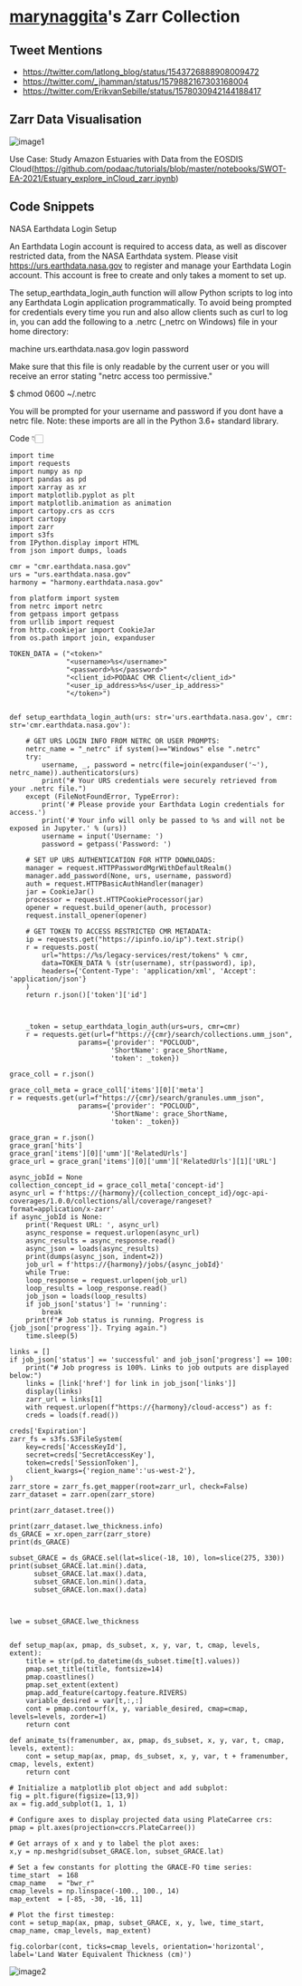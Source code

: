 # [marynaggita](https://github.com/marynaggita/)'s Zarr Collection

## Tweet Mentions

- https://twitter.com/latlong_blog/status/1543726888908009472
- https://twitter.com/_jhamman/status/1579882167303168004
- https://twitter.com/ErikvanSebille/status/1578030942144188417



## Zarr Data Visualisation
![image1](https://github.com/marynaggita/beautiful-zarr/blob/marynaggita/screenshots/data2.PNG)


Use Case: Study Amazon Estuaries with Data from the EOSDIS Cloud(https://github.com/podaac/tutorials/blob/master/notebooks/SWOT-EA-2021/Estuary_explore_inCloud_zarr.ipynb) 


## Code Snippets


NASA Earthdata Login Setup

An Earthdata Login account is required to access data, as well as discover restricted data, from the NASA Earthdata system. Please visit https://urs.earthdata.nasa.gov to register and manage your Earthdata Login account. This account is free to create and only takes a moment to set up.

The setup_earthdata_login_auth function will allow Python scripts to log into any Earthdata Login application programmatically. To avoid being prompted for credentials every time you run and also allow clients such as curl to log in, you can add the following to a .netrc (_netrc on Windows) file in your home directory:

machine urs.earthdata.nasa.gov
    login <your username>
    password <your password>

Make sure that this file is only readable by the current user or you will receive an error stating "netrc access too permissive."

$ chmod 0600 ~/.netrc

You will be prompted for your username and password if you dont have a netrc file. Note: these imports are all in the Python 3.6+ standard library.


Code 👇🏻

```
import time
import requests
import numpy as np
import pandas as pd
import xarray as xr
import matplotlib.pyplot as plt
import matplotlib.animation as animation
import cartopy.crs as ccrs
import cartopy
import zarr
import s3fs
from IPython.display import HTML
from json import dumps, loads

cmr = "cmr.earthdata.nasa.gov"
urs = "urs.earthdata.nasa.gov"
harmony = "harmony.earthdata.nasa.gov"

from platform import system
from netrc import netrc
from getpass import getpass
from urllib import request
from http.cookiejar import CookieJar
from os.path import join, expanduser

TOKEN_DATA = ("<token>"
              "<username>%s</username>"
              "<password>%s</password>"
              "<client_id>PODAAC CMR Client</client_id>"
              "<user_ip_address>%s</user_ip_address>"
              "</token>")


def setup_earthdata_login_auth(urs: str='urs.earthdata.nasa.gov', cmr: str='cmr.earthdata.nasa.gov'):

    # GET URS LOGIN INFO FROM NETRC OR USER PROMPTS:
    netrc_name = "_netrc" if system()=="Windows" else ".netrc"
    try:
        username, _, password = netrc(file=join(expanduser('~'), netrc_name)).authenticators(urs)
        print("# Your URS credentials were securely retrieved from your .netrc file.")
    except (FileNotFoundError, TypeError):
        print('# Please provide your Earthdata Login credentials for access.')
        print('# Your info will only be passed to %s and will not be exposed in Jupyter.' % (urs))
        username = input('Username: ')
        password = getpass('Password: ')

    # SET UP URS AUTHENTICATION FOR HTTP DOWNLOADS:
    manager = request.HTTPPasswordMgrWithDefaultRealm()
    manager.add_password(None, urs, username, password)
    auth = request.HTTPBasicAuthHandler(manager)
    jar = CookieJar()
    processor = request.HTTPCookieProcessor(jar)
    opener = request.build_opener(auth, processor)
    request.install_opener(opener)

    # GET TOKEN TO ACCESS RESTRICTED CMR METADATA:
    ip = requests.get("https://ipinfo.io/ip").text.strip()
    r = requests.post(
        url="https://%s/legacy-services/rest/tokens" % cmr,
        data=TOKEN_DATA % (str(username), str(password), ip),
        headers={'Content-Type': 'application/xml', 'Accept': 'application/json'}
    )
    return r.json()['token']['id']


    
	_token = setup_earthdata_login_auth(urs=urs, cmr=cmr)
	r = requests.get(url=f"https://{cmr}/search/collections.umm_json", 
                 params={'provider': "POCLOUD", 
                         'ShortName': grace_ShortName, 
                         'token': _token})

grace_coll = r.json()

grace_coll_meta = grace_coll['items'][0]['meta']
r = requests.get(url=f"https://{cmr}/search/granules.umm_json", 
                 params={'provider': "POCLOUD", 
                         'ShortName': grace_ShortName, 
                         'token': _token})

grace_gran = r.json()
grace_gran['hits']
grace_gran['items'][0]['umm']['RelatedUrls']
grace_url = grace_gran['items'][0]['umm']['RelatedUrls'][1]['URL']

async_jobId = None 
collection_concept_id = grace_coll_meta['concept-id']
async_url = f'https://{harmony}/{collection_concept_id}/ogc-api-coverages/1.0.0/collections/all/coverage/rangeset?format=application/x-zarr'
if async_jobId is None:
    print('Request URL: ', async_url)
    async_response = request.urlopen(async_url)
    async_results = async_response.read()
    async_json = loads(async_results)
    print(dumps(async_json, indent=2))
    job_url = f'https://{harmony}/jobs/{async_jobId}'
    while True:
    loop_response = request.urlopen(job_url)
    loop_results = loop_response.read()
    job_json = loads(loop_results)
    if job_json['status'] != 'running':
        break
    print(f"# Job status is running. Progress is {job_json['progress']}. Trying again.")
    time.sleep(5)

links = []
if job_json['status'] == 'successful' and job_json['progress'] == 100:
    print("# Job progress is 100%. Links to job outputs are displayed below:")
    links = [link['href'] for link in job_json['links']]
    display(links)
    zarr_url = links[1]
    with request.urlopen(f"https://{harmony}/cloud-access") as f:
    creds = loads(f.read())

creds['Expiration']
zarr_fs = s3fs.S3FileSystem(
    key=creds['AccessKeyId'],
    secret=creds['SecretAccessKey'],
    token=creds['SessionToken'],
    client_kwargs={'region_name':'us-west-2'},
)
zarr_store = zarr_fs.get_mapper(root=zarr_url, check=False)
zarr_dataset = zarr.open(zarr_store)

print(zarr_dataset.tree())

print(zarr_dataset.lwe_thickness.info)
ds_GRACE = xr.open_zarr(zarr_store)
print(ds_GRACE)

subset_GRACE = ds_GRACE.sel(lat=slice(-18, 10), lon=slice(275, 330))
print(subset_GRACE.lat.min().data, 
      subset_GRACE.lat.max().data,
      subset_GRACE.lon.min().data,
      subset_GRACE.lon.max().data)



lwe = subset_GRACE.lwe_thickness


def setup_map(ax, pmap, ds_subset, x, y, var, t, cmap, levels, extent):
    title = str(pd.to_datetime(ds_subset.time[t].values))
    pmap.set_title(title, fontsize=14)
    pmap.coastlines()
    pmap.set_extent(extent)
    pmap.add_feature(cartopy.feature.RIVERS)
    variable_desired = var[t,:,:]
    cont = pmap.contourf(x, y, variable_desired, cmap=cmap, levels=levels, zorder=1)
    return cont

def animate_ts(framenumber, ax, pmap, ds_subset, x, y, var, t, cmap, levels, extent):
    cont = setup_map(ax, pmap, ds_subset, x, y, var, t + framenumber, cmap, levels, extent) 
    return cont

# Initialize a matplotlib plot object and add subplot:
fig = plt.figure(figsize=[13,9]) 
ax = fig.add_subplot(1, 1, 1)

# Configure axes to display projected data using PlateCarree crs:
pmap = plt.axes(projection=ccrs.PlateCarree())

# Get arrays of x and y to label the plot axes:
x,y = np.meshgrid(subset_GRACE.lon, subset_GRACE.lat)                        

# Set a few constants for plotting the GRACE-FO time series:
time_start  = 168
cmap_name   = "bwr_r"
cmap_levels = np.linspace(-100., 100., 14)
map_extent  = [-85, -30, -16, 11]

# Plot the first timestep: 
cont = setup_map(ax, pmap, subset_GRACE, x, y, lwe, time_start, cmap_name, cmap_levels, map_extent)

fig.colorbar(cont, ticks=cmap_levels, orientation='horizontal', label='Land Water Equivalent Thickness (cm)')
```

![image2](https://github.com/marynaggita/beautiful-zarr/blob/marynaggita/screenshots/data.PNG)